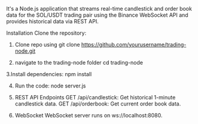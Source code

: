 It's a Node.js application that streams real-time candlestick and order book data for the SOL/USDT trading pair using the Binance WebSocket API and provides historical data via REST API.

Installation
Clone the repository:

1. Clone repo using
git clone https://github.com/yourusername/trading-node.git

2. navigate to the trading-node folder
cd trading-node

3.Install dependencies:
npm install

4. Run the code:
node server.js

5. REST API Endpoints
GET /api/candlestick: Get historical 1-minute candlestick data.
GET /api/orderbook: Get current order book data.

6. WebSocket
WebSocket server runs on ws://localhost:8080.
